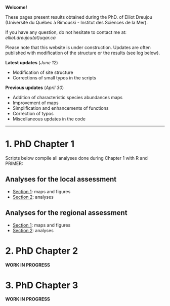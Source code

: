 **Welcome!**

These pages present results obtained during the PhD. of Elliot Dreujou (Université du Québec à Rimouski - Institut des Sciences de la Mer).

If you have any question, do not hesitate to contact me at: *elliot.dreujou(at)uqar.ca*

Please note that this website is under construction. Updates are often published with modification of the structure or the results (see log below).

**Latest updates** (*June 12*)<br>
- Modification of site structure
- Corrections of small typos in the scripts

**Previous updates** (*April 30*)<br>
- Addition of characteristic species abundances maps
- Improvement of maps
- Simplification and enhancements of functions
- Correction of typos
- Miscellaneous updates in the code

-----


# 1. PhD Chapter 1

Scripts below compile all analyses done during Chapter 1 with R and PRIMER:

## Analyses for the local assessment

- [Section 1](https://eldre.github.io/eldre-phd/Chap1/Chap1_article_local1.html): maps and figures
- [Section 2](https://eldre.github.io/eldre-phd/Chap1/Chap1_article_local2.html): analyses

## Analyses for the regional assessment

- [Section 1](https://eldre.github.io/eldre-phd/Chap1/Chap1_article_regional1.html): maps and figures
- [Section 2](https://eldre.github.io/eldre-phd/Chap1/Chap1_article_regional2.html): analyses

# 2. PhD Chapter 2

**WORK IN PROGRESS**

# 3. PhD Chapter 3

**WORK IN PROGRESS**
